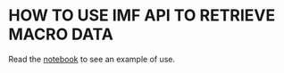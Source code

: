 # HOW TO USE IMF API TO RETRIEVE MACRO DATA

Read the <a href="Foresightsh_GetIMF.ipynb">notebook</a> to see an example of use.
